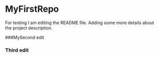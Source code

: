 # MyFirstRepo
For testing 
I am editing the README file. Adding some more details about the project description.

###MySecond edit
### Third edit
